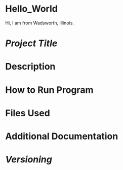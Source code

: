 # Hello_World
Hi, I am from Wadsworth, Illinois.
# *Project Title*
# **Description**
# How to Run Program
# Files Used
# Additional Documentation
# ***Versioning***
